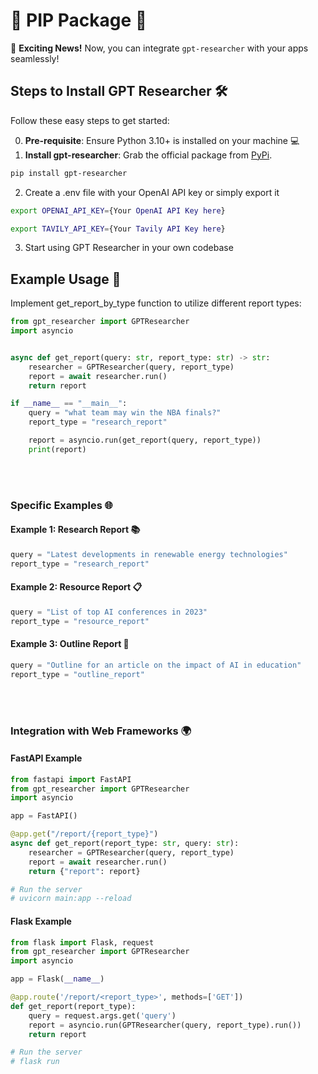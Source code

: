 # 🚀 PIP Package 🚀

🌟 **Exciting News!** Now, you can integrate `gpt-researcher` with your apps seamlessly!

## Steps to Install GPT Researcher 🛠️

Follow these easy steps to get started:

0. **Pre-requisite**: Ensure Python 3.10+ is installed on your machine 💻
1. **Install gpt-researcher**: Grab the official package from [PyPi](https://pypi.org/project/gpt-researcher/).
```bash
pip install gpt-researcher
```
2. Create a .env file with your OpenAI API key or simply export it
```bash
export OPENAI_API_KEY={Your OpenAI API Key here}
```
```bash
export TAVILY_API_KEY={Your Tavily API Key here}
```
3. Start using GPT Researcher in your own codebase

## Example Usage 📝
Implement get_report_by_type function to utilize different report types:

```python
from gpt_researcher import GPTResearcher
import asyncio


async def get_report(query: str, report_type: str) -> str:
    researcher = GPTResearcher(query, report_type)
    report = await researcher.run()
    return report

if __name__ == "__main__":
    query = "what team may win the NBA finals?"
    report_type = "research_report"

    report = asyncio.run(get_report(query, report_type))
    print(report)
```
<br></br>
### Specific Examples 🌐
#### Example 1: Research Report 📚
```python
query = "Latest developments in renewable energy technologies"
report_type = "research_report"
```
#### Example 2: Resource Report 📋
```python
query = "List of top AI conferences in 2023"
report_type = "resource_report"
```

#### Example 3: Outline Report 📝
```python
query = "Outline for an article on the impact of AI in education"
report_type = "outline_report"
```
<br></br>
### Integration with Web Frameworks 🌍
#### FastAPI Example
```python
from fastapi import FastAPI
from gpt_researcher import GPTResearcher
import asyncio

app = FastAPI()

@app.get("/report/{report_type}")
async def get_report(report_type: str, query: str):
    researcher = GPTResearcher(query, report_type)
    report = await researcher.run()
    return {"report": report}

# Run the server
# uvicorn main:app --reload
```

#### Flask Example
```python
from flask import Flask, request
from gpt_researcher import GPTResearcher
import asyncio

app = Flask(__name__)

@app.route('/report/<report_type>', methods=['GET'])
def get_report(report_type):
    query = request.args.get('query')
    report = asyncio.run(GPTResearcher(query, report_type).run())
    return report

# Run the server
# flask run
```

